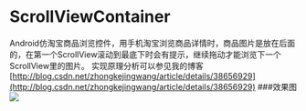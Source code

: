 ScrollViewContainer
===================

Android仿淘宝商品浏览控件，用手机淘宝浏览商品详情时，商品图片是放在后面的，在第一个ScrollView滚动到最底下时会有提示，继续拖动才能浏览下一个ScrollView里的图片。
实现原理分析可以参见我的博客[http://blog.csdn.net/zhongkejingwang/article/details/38656929](http://blog.csdn.net/zhongkejingwang/article/details/38656929)
###效果图
![](https://github.com/jingchenUSTC/ScrollViewContainer/blob/master/ScreenShot.gif)
